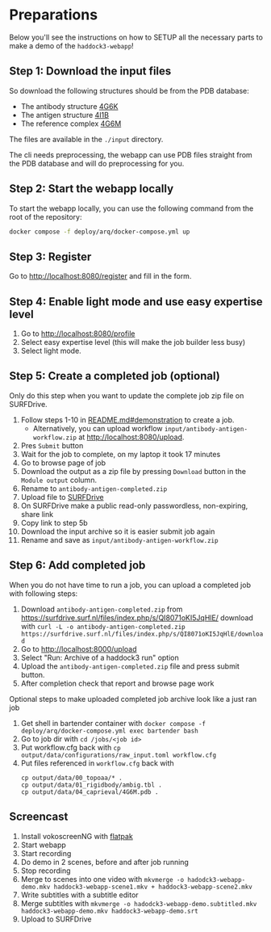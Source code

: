 # Preparations

Below you'll see the instructions on how to SETUP all the necessary parts to make a demo of the `haddock3-webapp`!

## Step 1: Download the input files

So download the following structures should be from the PDB database:

- The antibody structure [4G6K](https://www.ebi.ac.uk/pdbe/entry/pdb/4g6k)
- The antigen structure [4I1B](https://www.ebi.ac.uk/pdbe/entry/pdb/4i1b)
- The reference complex [4G6M](https://www.ebi.ac.uk/pdbe/entry/pdb/4g6m)

The files are available in the `./input` directory.

The cli needs preprocessing, the webapp can use PDB files straight from the PDB database and will do preprocessing for you.

## Step 2: Start the webapp locally

To start the webapp locally, you can use the following command from the root of the repository:

```bash
docker compose -f deploy/arq/docker-compose.yml up
```

## Step 3: Register

Go to <http://localhost:8080/register> and fill in the form.

## Step 4: Enable light mode and use easy expertise level

1. Go to <http://localhost:8080/profile>
1. Select easy expertise level (this will make the job builder less busy)
1. Select light mode.

## Step 5: Create a completed job (optional)

Only do this step when you want to update the complete job zip file on SURFDrive.

1. Follow steps 1-10 in [README.md#demonstration](./README.md#demonstration) to create a job.
   - Alternatively, you can upload workflow `input/antibody-antigen-workflow.zip` at <http://localhost:8080/upload>.
1. Pres `Submit` button
1. Wait for the job to complete, on my laptop it took 17 minutes
1. Go to browse page of job
2. Download the output as a zip file by pressing `Download` button in the `Module output` column.
3. Rename to `antibody-antigen-completed.zip`
4. Upload file to [SURFDrive](https://surfdrive.surf.nl)
5. On SURFDrive make a public read-only passwordless, non-expiring, share link
6.  Copy link to step 5b
7. Download the input archive so it is easier submit job again
8. Rename and save as `input/antibody-antigen-workflow.zip`

## Step 6: Add completed job

When you do not have time to run a job, you can upload a completed job with following steps:

1. Download `antibody-antigen-completed.zip` from <https://surfdrive.surf.nl/files/index.php/s/QI8071oKI5JqHlE/> download with `curl -L -o antibody-antigen-completed.zip https://surfdrive.surf.nl/files/index.php/s/QI8071oKI5JqHlE/download`
1. Go to <http://localhost:8000/upload>
1. Select "Run: Archive of a haddock3 run" option
1. Upload the `antibody-antigen-completed.zip` file and press submit button.
1. After completion check that report and browse page work

Optional steps to make uploaded completed job archive look like a just ran job
1. Get shell in bartender container with `docker compose -f deploy/arq/docker-compose.yml exec bartender bash`
1. Go to job dir with `cd /jobs/<job id>`
1. Put workflow.cfg back with `cp output/data/configurations/raw_input.toml workflow.cfg`
1. Put files referenced in `workflow.cfg` back with 
    ```shell
    cp output/data/00_topoaa/* .
    cp output/data/01_rigidbody/ambig.tbl .
    cp output/data/04_caprieval/4G6M.pdb .
    ```

## Screencast

1. Install vokoscreenNG with [flatpak](https://linuxecke.volkoh.de/vokoscreen/vokoscreen-install.html)
2. Start webapp
3. Start recording
4. Do demo in 2 scenes, before and after job running
5. Stop recording
6. Merge to scenes into one video with `mkvmerge -o hadodck3-webapp-demo.mkv haddock3-webapp-scene1.mkv + haddock3-webapp-scene2.mkv`
7. Write subtitles with a subtitle editor
8. Merge subtitles with `mkvmerge -o hadodck3-webapp-demo.subtitled.mkv haddock3-webapp-demo.mkv haddock3-webapp-demo.srt`
9. Upload to SURFDrive
